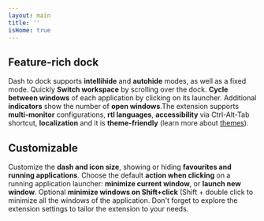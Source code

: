 ```yaml
---
layout: main
title: ''
isHome: true
---
```


## Feature-rich dock

Dash to dock supports **intellihide** and **autohide** modes, as well as a fixed mode. Quickly **Switch workspace** by scrolling over the dock. **Cycle between windows** of each application by clicking on its launcher. Additional **indicators** show the number of **open windows**.The extension supports **multi-monitor** configurations, **rtl languages**, **accessibility** via Ctrl-Alt-Tab shortcut, **localization** and it is **theme-friendly** (learn more about <a href="./themes.html">themes</a>).

## Customizable

Customize the **dash and icon size**, showing or hiding **favourites and running applications**. Choose the default **action when clicking** on a running application launcher: **minimize current window**, or **launch new window**. Optional **minimize windows on Shift+click** (Shift + double click to minimize all the windows of the application. Don't forget to explore the extension settings to tailor the extension to your needs.
